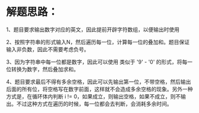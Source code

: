 # 解题思路：

1、题目要求输出数字对应的英文，因此提前开辟字符数组，以便输出时使用

2、按照字符串的形式输入N，然后遍历每一位，计算每一位的叠加和。题目保证输入非负数，因此不需要考虑负号。

3、因为字符串中每一位都是数字，因此可以使用 类似于 '9' - '0' 的形式，将每一位转换为数字，然后叠加求和。

4、题目要求最后不得有多余空格，因此可以先输出第一位，不带空格，然后输出后面的所有位，将空格写在数字前面，这样就不会造成多余空格的现象。另外一种方式是，在循环体内判断 i != 0，如果成立，则输出空格，如果不成立，则不输出。不过这种方式在遍历的时候，每一位都会去判断，会消耗多余时间。 